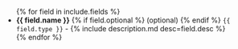 <ul>
{% for field in include.fields %}
<li>
	<strong>{{ field.name }}</strong>
	{% if field.optional %}
    	(optional)
	{% endif %}
	<code>{{ field.type }}</code> - {% include description.md desc=field.desc %}
</li>
{% endfor %}
</ul>
